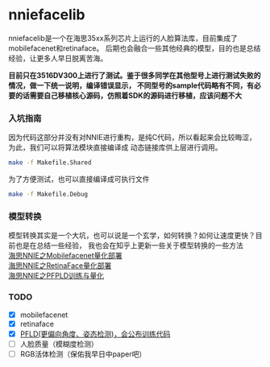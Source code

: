 # nniefacelib

nniefacelib是一个在海思35xx系列芯片上运行的人脸算法库，目前集成了mobilefacenet和retinaface。
后期也会融合一些其他经典的模型，目的也是总结经验，让更多人早日脱离苦海。

**目前只在3516DV300上进行了测试。鉴于很多同学在其他型号上进行测试失败的情况，做一下统一说明，编译错误显示，
不同型号的sample代码略有不同，有必要的话需要自己移植核心源码，仿照着SDK的源码进行移植，应该问题不大**

### 入坑指南
因为代码这部分并没有对NNIE进行重构，是纯C代码，所以看起来会比较晦涩，为此，我们可以将算法模块直接编译成
动态链接库供上层进行调用。

```bash
make -f Makefile.Shared
```

为了方便测试，也可以直接编译成可执行文件
```bash
make -f Makefile.Debug
```

### 模型转换
模型转换其实是一个大坑，也可以说是一个玄学，如何转换？如何让速度更快？目前也是在总结一些经验，
我也会在知乎上更新一些关于模型转换的一些方法  
[海思NNIE之Mobilefacenet量化部署](https://zhuanlan.zhihu.com/p/107548509)  
[海思NNIE之RetinaFace量化部署](https://zhuanlan.zhihu.com/p/111399987)  
[海思NNIE之PFPLD训练与量化](https://zhuanlan.zhihu.com/p/120376337)
### TODO
- [x] mobilefacenet
- [x] retinaface
- [x] [PFLD(更偏向角度、姿态检测)，会公布训练代码](https://github.com/hanson-young/nniefacelib/blob/master/PFPLD/README.md)
- [ ] 人脸质量（模糊度检测）
- [ ] RGB活体检测（保佑我早日中paper吧）

